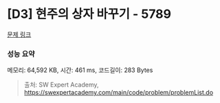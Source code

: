# [D3] 현주의 상자 바꾸기 - 5789 

[문제 링크](https://swexpertacademy.com/main/code/problem/problemDetail.do?contestProbId=AWYygN36Qn8DFAVm) 

### 성능 요약

메모리: 64,592 KB, 시간: 461 ms, 코드길이: 283 Bytes



> 출처: SW Expert Academy, https://swexpertacademy.com/main/code/problem/problemList.do